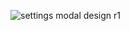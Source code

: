 ![settings modal design r1](https://github.com/LeoAnker0/Orange-Music-2/assets/112939203/18b271c4-c1ad-4e12-88fe-648ff740fd3a)
